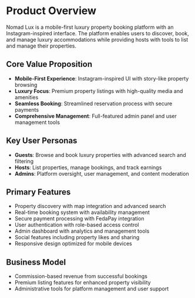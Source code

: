 # Product Overview

Nomad Lux is a mobile-first luxury property booking platform with an Instagram-inspired interface. The platform enables users to discover, book, and manage luxury accommodations while providing hosts with tools to list and manage their properties.

## Core Value Proposition
- **Mobile-First Experience**: Instagram-inspired UI with story-like property browsing
- **Luxury Focus**: Premium property listings with high-quality media and amenities
- **Seamless Booking**: Streamlined reservation process with secure payments
- **Comprehensive Management**: Full-featured admin panel and user management tools

## Key User Personas
- **Guests**: Browse and book luxury properties with advanced search and filtering
- **Hosts**: List properties, manage bookings, and track earnings
- **Admins**: Platform oversight, user management, and content moderation

## Primary Features
- Property discovery with map integration and advanced search
- Real-time booking system with availability management
- Secure payment processing with FedaPay integration
- User authentication with role-based access control
- Admin dashboard with analytics and management tools
- Social features including property likes and sharing
- Responsive design optimized for mobile devices

## Business Model
- Commission-based revenue from successful bookings
- Premium listing features for enhanced property visibility
- Administrative tools for platform management and user support